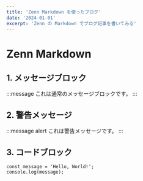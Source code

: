 ```yaml
---
title: 'Zenn Markdown を使ったブログ'
date: '2024-01-01'
excerpt: 'Zenn の Markdown でブログ記事を書いてみる'
---
```


# Zenn Markdown

## 1. メッセージブロック

:::message
これは通常のメッセージブロックです。
:::

## 2. 警告メッセージ

:::message alert
これは警告メッセージです。
:::

## 3. コードブロック

```tsx
const message = 'Hello, World!';
console.log(message);
```
